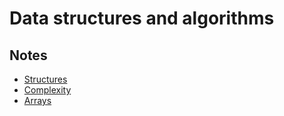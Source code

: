 # Data structures and algorithms

## Notes
- [Structures](/notes/0-structures.md)
- [Complexity](/notes/1-complexity.md)
- [Arrays](/notes/2-arrays.md)